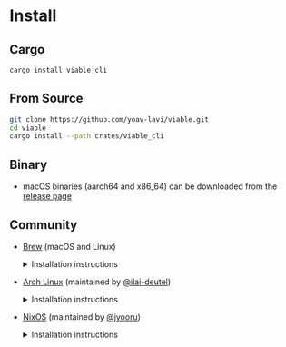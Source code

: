 # Install

## Cargo

```sh
cargo install viable_cli
```

## From Source

```sh
git clone https://github.com/yoav-lavi/viable.git
cd viable
cargo install --path crates/viable_cli
```

## Binary

- macOS binaries (aarch64 and x86_64) can be downloaded from the [release page](https://github.com/yoav-lavi/viable/releases)

## Community

- [Brew](https://formulae.brew.sh/formula/viable) (macOS and Linux)
  <details><summary>Installation instructions</summary>

   ```sh
   brew install viable
   ```

  </details>

- [Arch Linux](https://aur.archlinux.org/packages/viable) (maintained by [@ilai-deutel](https://github.com/ilai-deutel))
  <details><summary>Installation instructions</summary>

  1. Installation with an AUR helper, for instance using `paru`:

     ```bash
     paru -Syu viable
     ```

  2. Install manually with `makepkg`:

     ```bash
     git clone https://aur.archlinux.org/viable.git
     cd viable
     makepkg -si
     ```

  </details>

- [NixOS](https://github.com/NixOS/nixpkgs/blob/master/pkgs/by-name/me/viable/package.nix) (maintained by [@jyooru](https://github.com/jyooru))
  <details><summary>Installation instructions</summary>

  Should be the following once the registry is updated.

  If you've successfuly installed via this method please open an issue and let me know.

  Thanks!

   ```sh
   nix-env -i viable
   ```

  </details>
